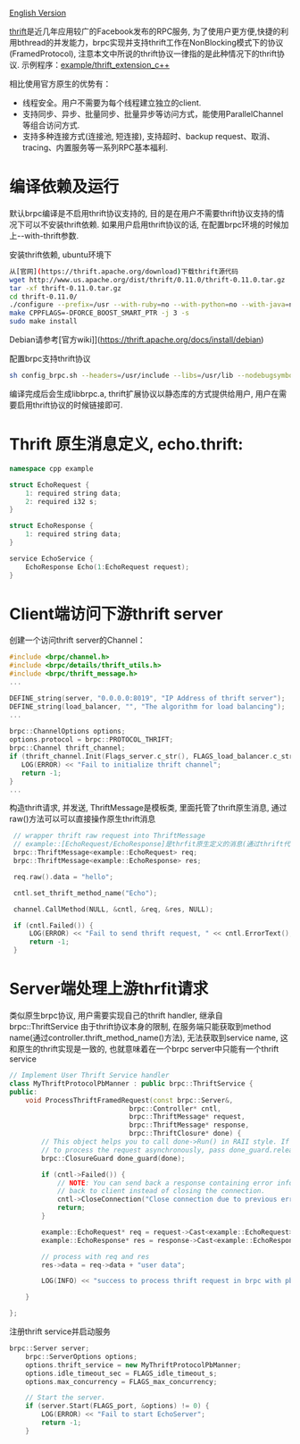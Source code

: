 [English Version](../en/thrift.md)

[thrift](https://thrift.apache.org/)是近几年应用较广的Facebook发布的RPC服务, 为了使用户更方便,快捷的利用bthread的并发能力，brpc实现并支持thrift工作在NonBlocking模式下的协议(FramedProtocol), 注意本文中所说的thrift协议一律指的是此种情况下的thrift协议.
示例程序：[example/thrift_extension_c++](https://github.com/brpc/brpc/tree/master/example/thrift_extension_c++/)

相比使用官方原生的优势有：

- 线程安全。用户不需要为每个线程建立独立的client.
- 支持同步、异步、批量同步、批量异步等访问方式，能使用ParallelChannel等组合访问方式.
- 支持多种连接方式(连接池, 短连接), 支持超时、backup request、取消、tracing、内置服务等一系列RPC基本福利.

# 编译依赖及运行
默认brpc编译是不启用thrift协议支持的, 目的是在用户不需要thrift协议支持的情况下可以不安装thrift依赖. 如果用户启用thrift协议的话, 在配置brpc环境的时候加上--with-thrift参数.

安装thrift依赖, ubuntu环境下
```bash
从[官网](https://thrift.apache.org/download)下载thrift源代码
wget http://www.us.apache.org/dist/thrift/0.11.0/thrift-0.11.0.tar.gz
tar -xf thrift-0.11.0.tar.gz
cd thrift-0.11.0/
./configure --prefix=/usr --with-ruby=no --with-python=no --with-java=no --with-go=no --with-perl=no --with-php=no --with-csharp=no --with-erlang=no --with-lua=no --with-nodejs=no
make CPPFLAGS=-DFORCE_BOOST_SMART_PTR -j 3 -s
sudo make install
```
Debian请参考[官方wiki]](https://thrift.apache.org/docs/install/debian)

配置brpc支持thrift协议
```bash
sh config_brpc.sh --headers=/usr/include --libs=/usr/lib --nodebugsymbols --with-thrift
```
编译完成后会生成libbrpc.a, thrift扩展协议以静态库的方式提供给用户, 用户在需要启用thrift协议的时候链接即可.


# Thrift 原生消息定义, echo.thrift:
```c++
namespace cpp example

struct EchoRequest {
    1: required string data;
    2: required i32 s;
}

struct EchoResponse {
    1: required string data;
}

service EchoService {
    EchoResponse Echo(1:EchoRequest request);
}
```


# Client端访问下游thrift server

创建一个访问thrift server的Channel：

```c++
#include <brpc/channel.h>
#include <brpc/details/thrift_utils.h>
#include <brpc/thrift_message.h>
...

DEFINE_string(server, "0.0.0.0:8019", "IP Address of thrift server");
DEFINE_string(load_balancer, "", "The algorithm for load balancing");
...
  
brpc::ChannelOptions options;
options.protocol = brpc::PROTOCOL_THRIFT;
brpc::Channel thrift_channel;
if (thrift_channel.Init(Flags_server.c_str(), FLAGS_load_balancer.c_str(), &options) != 0) {
   LOG(ERROR) << "Fail to initialize thrift channel";
   return -1;
}
...
```
构造thrift请求, 并发送, ThriftMessage是模板类, 里面托管了thrift原生消息, 通过raw()方法可以可以直接操作原生thrift消息
```c++
 // wrapper thrift raw request into ThriftMessage
 // example::[EchoRequest/EchoResponse]是thrfit原生定义的消息(通过thrift代码生成工具生成)
 brpc::ThriftMessage<example::EchoRequest> req;
 brpc::ThriftMessage<example::EchoResponse> res;

 req.raw().data = "hello";

 cntl.set_thrift_method_name("Echo");

 channel.CallMethod(NULL, &cntl, &req, &res, NULL);

 if (cntl.Failed()) {
     LOG(ERROR) << "Fail to send thrift request, " << cntl.ErrorText();
     return -1;
 } 
```

# Server端处理上游thrfit请求

类似原生brpc协议, 用户需要实现自己的thrift handler, 继承自brpc::ThriftService
由于thrift协议本身的限制, 在服务端只能获取到method name(通过controller.thrift_method_name()方法), 无法获取到service name, 这和原生的thrift实现是一致的, 也就意味着在一个brpc server中只能有一个thrift service
```c++
// Implement User Thrift Service handler
class MyThriftProtocolPbManner : public brpc::ThriftService {
public:
    void ProcessThriftFramedRequest(const brpc::Server&,
                              brpc::Controller* cntl,
                              brpc::ThriftMessage* request,
                              brpc::ThriftMessage* response,
                              brpc::ThriftClosure* done) {
        // This object helps you to call done->Run() in RAII style. If you need
        // to process the request asynchronously, pass done_guard.release().
        brpc::ClosureGuard done_guard(done);

        if (cntl->Failed()) {
            // NOTE: You can send back a response containing error information
            // back to client instead of closing the connection.
            cntl->CloseConnection("Close connection due to previous error");
            return;
        }

        example::EchoRequest* req = request->Cast<example::EchoRequest>();
        example::EchoResponse* res = response->Cast<example::EchoResponse>();

        // process with req and res
        res->data = req->data + "user data";

        LOG(INFO) << "success to process thrift request in brpc with pb manner";

    }

};
```

注册thrift service并启动服务
```c++
brpc::Server server;
    brpc::ServerOptions options;
    options.thrift_service = new MyThriftProtocolPbManner;
    options.idle_timeout_sec = FLAGS_idle_timeout_s;
    options.max_concurrency = FLAGS_max_concurrency;

    // Start the server.
    if (server.Start(FLAGS_port, &options) != 0) {
        LOG(ERROR) << "Fail to start EchoServer";
        return -1;
    }
```